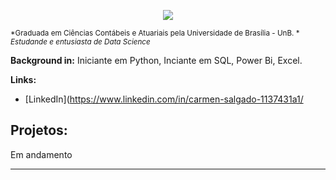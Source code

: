 <p align="center">
  <img src="https://github.com/carmenscar/Mind_lab_data/blob/master/banner.png" >
</p>

<sub>*Graduada em Ciências Contábeis e Atuariais pela Universidade de Brasília - UnB. *</sub>
<sub>*Estudande e entusiasta de Data Science*</sub>

**Background in:** Iniciante em Python, Inciante em SQL, Power Bi, Excel.

**Links:**
* [LinkedIn](https://www.linkedin.com/in/carmen-salgado-1137431a1/


## Projetos:
Em andamento

---





